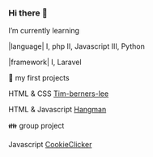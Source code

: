 ### Hi there 👋


 I’m currently learning
 
 |language|
 I,   php
 II,  Javascript
 III, Python
 
 |framework|
 I, Laravel
 
 🌱 my first projects
 
 HTML & CSS [Tim-berners-lee](https://github.com/Gabrielju/tim-berners-lee)
 
 HTML & Javascript [Hangman](https://github.com/Gabrielju/Hangman)
 
  👪 group project
   
  Javascript [CookieClicker](https://gabrielju.github.io/CookiClicker/)
<!--
**Gabrielju/Gabrielju** is a ✨ _special_ ✨ repository because its `README.md` (this file) appears on your GitHub profile.

Here are some ideas to get you started:

- 🔭 I’m currently working on ...
- 🌱 I’m currently learning ...
- 👯 I’m looking to collaborate on ...
- 🤔 I’m looking for help with ...
- 💬 Ask me about ...
- 📫 How to reach me: ...
- 😄 Pronouns: ...
- ⚡ Fun fact: ...
-->
